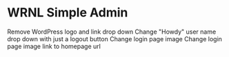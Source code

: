 WRNL Simple Admin
======

Remove WordPress logo and link drop down
Change "Howdy" user name drop down with just a logout button
Change login page image
Change login page image link to homepage url
